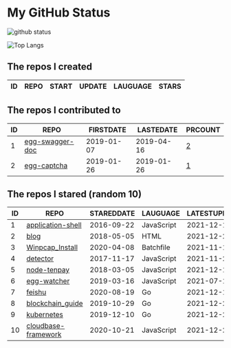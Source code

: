 # My GitHub Status

<img src="https://github-readme-stats-1.yihong0618.vercel.app/api?username=jc-lathander&show_icons=true&&&hide_title=true&count_private=true" alt="github status" />

![Top Langs](https://github-readme-stats-1.yihong0618.vercel.app/api/top-langs/?username=jc-lathander&layout=compact)

<!--START_SECTION:my_github-->
## The repos I created
| ID | REPO | START | UPDATE | LAUGUAGE | STARS |
|----|------|-------|--------|----------|-------|

## The repos I contributed to
| ID |                                REPO                                | FIRSTDATE  | LASTEDATE  |                                          PRCOUNT                                           |
|----|--------------------------------------------------------------------|------------|------------|--------------------------------------------------------------------------------------------|
|  1 | [egg-swagger-doc](https://github.com/Yanshijie-EL/egg-swagger-doc) | 2019-01-07 | 2019-04-16 | [2](https://github.com/Yanshijie-EL/egg-swagger-doc/pulls?q=is%3Apr+author%3Ajc-lathander) |
|  2 | [egg-captcha](https://github.com/Raoul1996/egg-captcha)            | 2019-01-26 | 2019-01-26 | [1](https://github.com/Raoul1996/egg-captcha/pulls?q=is%3Apr+author%3Ajc-lathander)        |

## The repos I stared (random 10)
| ID |                                    REPO                                    | STAREDDATE |  LAUGUAGE  | LATESTUPDATE |
|----|----------------------------------------------------------------------------|------------|------------|--------------|
|  1 | [application-shell](https://github.com/GoogleChromeLabs/application-shell) | 2016-09-22 | JavaScript | 2021-12-18   |
|  2 | [blog](https://github.com/xizhibei/blog)                                   | 2018-05-05 | HTML       | 2021-12-24   |
|  3 | [Winpcap_Install](https://github.com/3gstudent/Winpcap_Install)            | 2020-04-08 | Batchfile  | 2021-11-11   |
|  4 | [detector](https://github.com/hotoo/detector)                              | 2017-11-17 | JavaScript | 2021-11-23   |
|  5 | [node-tenpay](https://github.com/befinal/node-tenpay)                      | 2018-03-05 | JavaScript | 2021-12-16   |
|  6 | [egg-watcher](https://github.com/eggjs/egg-watcher)                        | 2019-03-16 | JavaScript | 2021-07-12   |
|  7 | [feishu](https://github.com/fastwego/feishu)                               | 2020-08-19 | Go         | 2021-12-15   |
|  8 | [blockchain_guide](https://github.com/yeasy/blockchain_guide)              | 2019-10-29 | Go         | 2021-12-24   |
|  9 | [kubernetes](https://github.com/kubernetes/kubernetes)                     | 2019-12-10 | Go         | 2021-12-27   |
| 10 | [cloudbase-framework](https://github.com/Tencent/cloudbase-framework)      | 2020-10-21 | JavaScript | 2021-12-24   |

<!--END_SECTION:my_github-->
